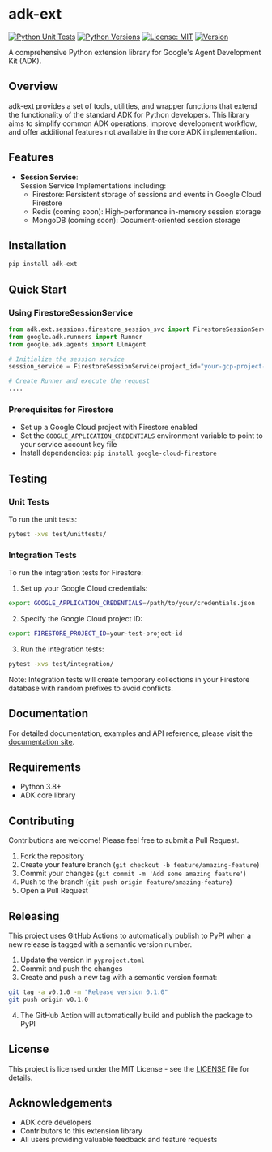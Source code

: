 # adk-ext

[![Python Unit Tests](https://github.com/nandlabs/adk-ext-python/actions/workflows/unittest.yml/badge.svg)](https://github.com/nandlabs/adk-ext-python/actions/workflows/unittest.yml)
[![Python Versions](https://img.shields.io/badge/python-3.9%20|%203.10%20|%203.11-blue)](https://www.python.org)
[![License: MIT](https://img.shields.io/badge/License-MIT-yellow.svg)](https://opensource.org/licenses/MIT)
[![Version](https://img.shields.io/badge/version-0.0.1-green)](https://github.com/nandlabs/adk-ext-python)

A comprehensive Python extension library for Google's Agent Development Kit (ADK).

## Overview

adk-ext provides a set of tools, utilities, and wrapper functions that extend the functionality of the standard ADK for Python developers. This library aims to simplify common ADK operations, improve development workflow, and offer additional features not available in the core ADK implementation.

## Features

- **Session Service**:  
   Session Service Implementations including:
  - Firestore: Persistent storage of sessions and events in Google Cloud Firestore
  - Redis (coming soon): High-performance in-memory session storage
  - MongoDB (coming soon): Document-oriented session storage

## Installation

```bash
pip install adk-ext
```

## Quick Start

### Using FirestoreSessionService

```python
from adk.ext.sessions.firestore_session_svc import FirestoreSessionService
from google.adk.runners import Runner
from google.adk.agents import LlmAgent

# Initialize the session service
session_service = FirestoreSessionService(project_id="your-gcp-project-id")

# Create Runner and execute the request
....
```

### Prerequisites for Firestore

- Set up a Google Cloud project with Firestore enabled
- Set the `GOOGLE_APPLICATION_CREDENTIALS` environment variable to point to your service account key file
- Install dependencies: `pip install google-cloud-firestore`

## Testing

### Unit Tests

To run the unit tests:

```bash
pytest -xvs test/unittests/
```

### Integration Tests

To run the integration tests for Firestore:

1. Set up your Google Cloud credentials:

```bash
export GOOGLE_APPLICATION_CREDENTIALS=/path/to/your/credentials.json
```

2. Specify the Google Cloud project ID:

```bash
export FIRESTORE_PROJECT_ID=your-test-project-id
```

3. Run the integration tests:

```bash
pytest -xvs test/integration/
```

Note: Integration tests will create temporary collections in your Firestore database with random prefixes to avoid conflicts.

## Documentation

For detailed documentation, examples and API reference, please visit the [documentation site](https://adk-ext.readthedocs.io).

## Requirements

- Python 3.8+
- ADK core library

## Contributing

Contributions are welcome! Please feel free to submit a Pull Request.

1. Fork the repository
2. Create your feature branch (`git checkout -b feature/amazing-feature`)
3. Commit your changes (`git commit -m 'Add some amazing feature'`)
4. Push to the branch (`git push origin feature/amazing-feature`)
5. Open a Pull Request

## Releasing

This project uses GitHub Actions to automatically publish to PyPI when a new release is tagged with a semantic version number.

1. Update the version in `pyproject.toml`
2. Commit and push the changes
3. Create and push a new tag with a semantic version format:

```bash
git tag -a v0.1.0 -m "Release version 0.1.0"
git push origin v0.1.0
```

4. The GitHub Action will automatically build and publish the package to PyPI

## License

This project is licensed under the MIT License - see the [LICENSE](LICENSE) file for details.

## Acknowledgements

- ADK core developers
- Contributors to this extension library
- All users providing valuable feedback and feature requests
